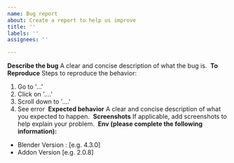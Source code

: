 ```yaml
---
name: Bug report
about: Create a report to help us improve
title: ''
labels: ''
assignees: ''

---
```


**Describe the bug**
A clear and concise description of what the bug is.
﻿
**To Reproduce**
Steps to reproduce the behavior:
1. Go to '...'
2. Click on '....'
3. Scroll down to '....'
4. See error
﻿
**Expected behavior**
A clear and concise description of what you expected to happen.
﻿
**Screenshots**
If applicable, add screenshots to help explain your problem.
﻿
**Env (please complete the following information):**
- Blender Version : [e.g. 4.3.0]
- Addon Version [e.g. 2.0.8]
